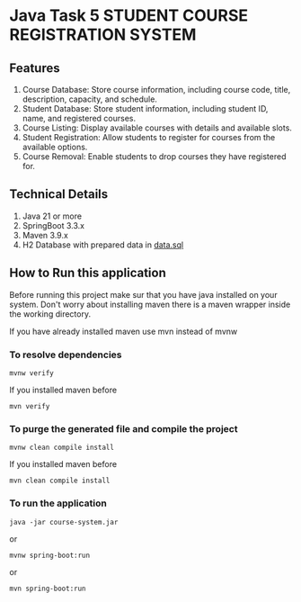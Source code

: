 # Java Task 5 STUDENT COURSE REGISTRATION SYSTEM

## Features

1. Course Database: Store course information, including course code, title,
description, capacity, and schedule.
2. Student Database: Store student information, including student ID, name, and
registered courses.
3. Course Listing: Display available courses with details and available slots.
4. Student Registration: Allow students to register for courses from the available
options.
5. Course Removal: Enable students to drop courses they have registered for.

## Technical Details

1. Java 21 or more
2. SpringBoot 3.3.x
3. Maven 3.9.x
4. H2 Database with prepared data in [data.sql](src/main/resources/data.sql)

## How to Run this application
Before running this project make sur that you have java
installed on your system. Don't worry about installing 
maven there is a maven wrapper inside the working directory. 

If you have already installed maven use mvn instead of mvnw

### To resolve dependencies
```shell
mvnw verify
```

If you installed maven before
```shell
mvn verify
```

### To purge the generated file and compile the project
```shell
mvnw clean compile install
```
If you installed maven before
```shell
mvn clean compile install
```

###  To run the application
```shell
java -jar course-system.jar
```
or
```shell
mvnw spring-boot:run
```
or
```shell
mvn spring-boot:run
```